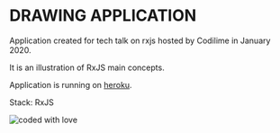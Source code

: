 # DRAWING APPLICATION

Application created for tech talk on rxjs hosted by Codilime in January 2020.

It is an illustration of RxJS main concepts.

Application is running on [heroku](https://lets-draw-rxjs-app.herokuapp.com/).

Stack: RxJS

![coded with love](https://img.shields.io/static/v1?label=coded%20with&message=love&color=a53860)
